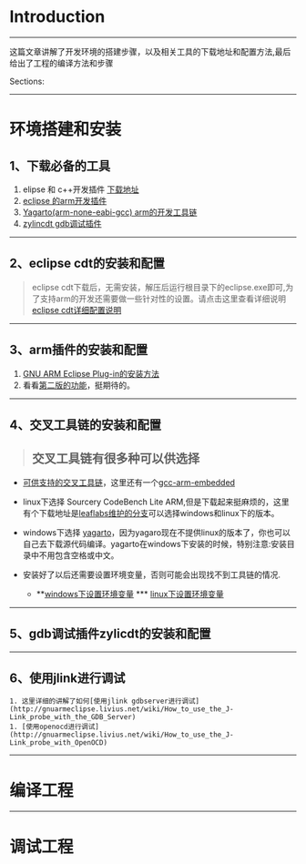 # Introduction #

---

这篇文章讲解了开发环境的搭建步骤，以及相关工具的下载地址和配置方法,最后给出了工程的编译方法和步骤

Sections:


---


# 环境搭建和安装 #
## 1、下载必备的工具 ##
  1. elipse 和 c++开发插件 [下载地址](http://www.eclipse.org/downloads/download.php?file=/technology/epp/downloads/release/juno/R/eclipse-cpp-juno-win32.zip)
  1. [eclipse 的arm开发插件](http://sourceforge.net/projects/gnuarmeclipse/)
  1. [Yagarto(arm-none-eabi-gcc) arm的开发工具链](http://www.yagarto.de/)
  1. [zylincdt gdb调试插件](http://opensource.zylin.com/embeddedcdt.html)

---

## 2、eclipse cdt的安装和配置 ##
> eclipse cdt下载后，无需安装，解压后运行根目录下的eclipse.exe即可,为了支持arm的开发还需要做一些针对性的设置。请点击这里查看详细说明 [eclipse cdt详细配置说明](eclipsesetup.md)

---

## 3、arm插件的安装和配置 ##
  1. [GNU ARM Eclipse Plug-in的安装方法](http://gnuarmeclipse.livius.net/wiki/Plug-in_installation)
  1. 看看[第二版的功能](http://gnuarmeclipse.livius.net/wiki/Second_edition_roadmap)，挺期待的。


---

## 4、交叉工具链的安装和配置 ##

> ## 交叉工具链有很多种可以供选择 ##
  * [可供支持的交叉工具链](http://gnuarmeclipse.livius.net/wiki/Main_Page#Supported_toolchains)，这里还有一个[gcc-arm-embedded](https://launchpad.net/gcc-arm-embedded)

  * linux下选择 Sourcery CodeBench Lite ARM,但是下载起来挺麻烦的，这里有个下载地址是[leaflabs维护的分支](http://static.leaflabs.com/pub/codesourcery/)可以选择windows和linux下的版本。
  * windows下选择 [yagarto](http://www.yagarto.de/index.html)，因为yagaro现在不提供linux的版本了，你也可以自己去下载源代码编译。yagarto在windows下安装的时候，特别注意:安装目录中不用包含空格或中文。

  * 安装好了以后还需要设置环境变量，否则可能会出现找不到工具链的情况.
    * **[windows下设置环境变量](http://gnuarmeclipse.livius.net/wiki/Toolchain_installation_on_Windows)
    *** [linux下设置环境变量](http://gnuarmeclipse.livius.net/wiki/Toolchain_installation_on_Linux)

---

## 5、gdb调试插件zylicdt的安装和配置 ##

---

## 6、使用jlink进行调试 ##
    1. 这里详细的讲解了如何[使用jlink gdbserver进行调试](http://gnuarmeclipse.livius.net/wiki/How_to_use_the_J-Link_probe_with_the_GDB_Server)
    1. [使用openocd进行调试](http://gnuarmeclipse.livius.net/wiki/How_to_use_the_J-Link_probe_with_OpenOCD)

---

# 编译工程 #

---

# 调试工程 #